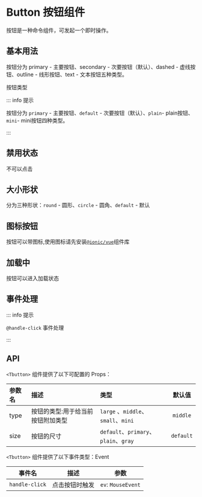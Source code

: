 # Button 按钮组件

按钮是一种命令组件，可发起一个即时操作。

## 基本用法

按钮分为 primary - 主要按钮、secondary - 次要按钮（默认）、dashed - 虚线按钮、outline - 线形按钮、text - 文本按钮五种类型。

按钮类型

::: info 提示

按钮分为 `primary` - 主要按钮、`default` - 次要按钮（默认）、`plain`- plain按钮、`mini`- mini按钮四种类型。

:::

<demo src="../components/Button/Button.vue"></demo>

## 禁用状态

不可以点击

<demo src="../components/Button/Button-disabled.vue"></demo>


## 大小形状

分为三种形状：`round` - 圆形、`circle` - 圆角、`default` - 默认

<demo src="../components/Button/Button-shap.vue"></demo>

## 图标按钮

按钮可以带图标,使用图标请先安装[`@ionic/vue`](iconsMd/icon.md)组件库

<demo src="../components/Button/Button-icon.vue"></demo>


## 加载中

按钮可以进入加载状态

<demo src="../components/Button/Button-loading.vue"></demo>


## 事件处理

::: info 提示

`@handle-click` 事件处理

:::

<demo src="../components/Button/Button-click.vue"></demo>


## API

`<Tbutton>` 组件提供了以下可配置的 Props：

| 参数名 | 描述                              | 类型                                  |  默认值   |
| :----- | :-------------------------------- | :------------------------------------ | :-------: |
| type   | 按钮的类型:用于给当前按钮附加类型 | `large` 、`middle`、`small`、`mini`   | `middle`  |
| size   | 按钮的尺寸                        | `default`、`primary`、`plain`、`gray` | `default` |







`<Tbutton>` 组件提供了以下事件类型：Event

| 事件名         | 描述           | 参数               |
| -------------- | -------------- | ------------------ |
| `handle-click` | 点击按钮时触发 | `ev`: `MouseEvent` |


